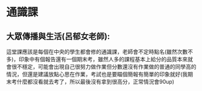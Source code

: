 # 通識課

## 大眾傳播與生活(呂郁女老師):

這堂課應該是每個在中央的學生都會修的通識課，老師會不定時點名(雖然次數不多)，印象中有個報告還有一個期末考，雖然人多的課程基本上給分的品質本來就會很不穩定，可能會出現自己很努力做作業但分數還沒有作業做的普通的同學高的情況，但還是建議放點心思在作業，考試也是要瞄個簡報有簡單的印象就好(我期末考什麼都沒看就去考了，所以最後沒有拿到很高分，正常情況會90up)

